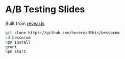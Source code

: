 # A/B Testing Slides

Built from [reveal.js](https://github.com/hakimel/reveal.js/)

```bash
git clone https://github.com/herereadthis/bescarum
cd bescarum
npm install
grunt
npm start
```
